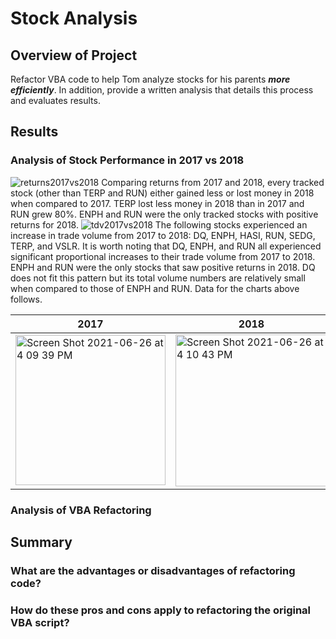 # Stock Analysis

## Overview of Project
Refactor VBA code to help Tom analyze stocks for his parents ***more efficiently***.  In addition, provide a written analysis that details this process and evaluates results.

## Results

### Analysis of Stock Performance in 2017 vs 2018
![returns2017vs2018](https://user-images.githubusercontent.com/84994321/123528398-8d126500-d69b-11eb-927d-442b7a097e7b.png)
Comparing returns from 2017 and 2018, every tracked stock (other than TERP and RUN) either gained less or lost money in 2018 when compared to 2017. TERP lost less money in 2018 than in 2017 and RUN grew 80%. ENPH and RUN were the only tracked stocks with positive returns for 2018.
![tdv2017vs2018](https://user-images.githubusercontent.com/84994321/123528516-9223e400-d69c-11eb-8f15-26de5249c7b3.png)
The following stocks experienced an increase in trade volume from 2017 to 2018: DQ, ENPH, HASI, RUN, SEDG, TERP, and VSLR.  It is worth noting that DQ, ENPH, and RUN all experienced significant proportional increases to their trade volume from 2017 to 2018.  ENPH and RUN were the only stocks that saw positive returns in 2018.  DQ does not fit this pattern but its total volume numbers are relatively small when compared to those of ENPH and RUN.  Data for the charts above follows.
<table class="tg" align="center">
<thead>
  <tr>
    <th class="tg-0pky">2017</th>
    <th class="tg-0pky">2018</th>
  </tr>
</thead>
<tbody>
  <tr>
    <td class="tg-0pky"><img width="240" alt="Screen Shot 2021-06-26 at 4 09 39 PM" src="https://user-images.githubusercontent.com/84994321/123528003-f5ac1280-d698-11eb-8b7b-12f7caffed92.png"></td>
    <td class="tg-0pky"><img width="243" alt="Screen Shot 2021-06-26 at 4 10 43 PM" src="https://user-images.githubusercontent.com/84994321/123528013-15dbd180-d699-11eb-98da-680ec9742914.png"></td>
  </tr>
</tbody>
</table>

### Analysis of VBA Refactoring

## Summary

### What are the advantages or disadvantages of refactoring code?

### How do these pros and cons apply to refactoring the original VBA script?
